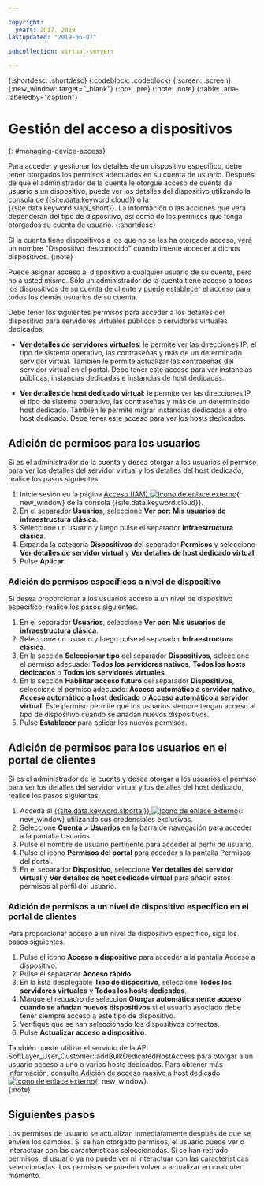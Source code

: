 ```yaml
---

copyright:
  years: 2017, 2019
lastupdated: "2019-06-07"

subcollection: virtual-servers

---
```


{:shortdesc: .shortdesc}
{:codeblock: .codeblock}
{:screen: .screen}
{:new_window: target="_blank"}
{:pre: .pre}
{:note: .note}
{:table: .aria-labeledby="caption"}


# Gestión del acceso a dispositivos
{: #managing-device-access}

Para acceder y gestionar los detalles de un dispositivo específico, debe tener otorgados los permisos adecuados en su cuenta de usuario.  Después de que el administrador de la cuenta le otorgue acceso de cuenta de usuario a un dispositivo, puede ver los detalles del dispositivo utilizando la consola de {{site.data.keyword.cloud}} o la {{site.data.keyword.slapi_short}}. La información o las acciones que verá dependerán del tipo de dispositivo, así como de los permisos que tenga otorgados su cuenta de usuario.
{:shortdesc}

Si la cuenta tiene dispositivos a los que no se les ha otorgado acceso, verá un nombre "Dispositivo desconocido" cuando intente acceder a dichos dispositivos.
{:note}

Puede asignar acceso al dispositivo a cualquier usuario de su cuenta, pero no a usted mismo. Sólo un administrador de la cuenta tiene acceso a todos los dispositivos de su cuenta de cliente y puede establecer el acceso para todos los demás usuarios de su cuenta. 

Debe tener los siguientes permisos para acceder a los detalles del dispositivo para servidores virtuales públicos o servidores virtuales dedicados.

* **Ver detalles de servidores virtuales**: le permite ver las direcciones IP, el tipo de sistema operativo, las contraseñas y más de un determinado servidor virtual.  También le permite actualizar las contraseñas del servidor virtual en el portal. Debe tener este acceso para ver instancias públicas, instancias dedicadas e instancias de host dedicadas.

* **Ver detalles de host dedicado virtual**: le permite ver las direcciones IP, el tipo de sistema operativo, las contraseñas y más de un determinado host dedicado.  También le permite migrar instancias dedicadas a otro host dedicado. Debe tener este acceso para ver los hosts dedicados.


## Adición de permisos para los usuarios
Si es el administrador de la cuenta y desea otorgar a los usuarios el permiso para ver los detalles del servidor virtual y los detalles del host dedicado, realice los pasos siguientes.

1. Inicie sesión en la página [Acceso (IAM) ![Icono de enlace externo](../icons/launch-glyph.svg "Icono de enlace externo")](https://cloud.ibm.com/iam#/users){: new_window} de la consola {{site.data.keyword.cloud}}. 
2. En el separador **Usuarios**, seleccione **Ver por: Mis usuarios de infraestructura clásica**.
3. Seleccione un usuario y luego pulse el separador **Infraestructura clásica**.
4. Expanda la categoría **Dispositivos** del separador **Permisos** y seleccione **Ver detalles de servidor virtual** y **Ver detalles de host dedicado virtual**.
5. Pulse **Aplicar**.

### Adición de permisos específicos a nivel de dispositivo
Si desea proporcionar a los usuarios acceso a un nivel de dispositivo específico, realice los pasos siguientes.

1. En el separador **Usuarios**, seleccione **Ver por: Mis usuarios de infraestructura clásica**. 
2. Seleccione un usuario y luego pulse el separador **Infraestructura clásica**.
3. En la sección **Seleccionar tipo** del separador **Dispositivos**, seleccione el permiso adecuado: **Todos los servidores nativos**, **Todos los hosts dedicados** o **Todos los servidores virtuales**. 
4. En la sección **Habilitar acceso futuro** del separador **Dispositivos**, seleccione el permiso adecuado: **Acceso automático a servidor nativo**, **Acceso automático a host dedicado** o **Acceso automático a servidor virtual**. Este permiso permite que los usuarios siempre tengan acceso al tipo de dispositivo cuando se añadan nuevos dispositivos.
5. Pulse **Establecer** para aplicar los nuevos permisos.

## Adición de permisos para los usuarios en el portal de clientes
Si es el administrador de la cuenta y desea otorgar a los usuarios el permiso para ver los detalles del servidor virtual y los detalles del host dedicado, realice los pasos siguientes.

1. Acceda al [{{site.data.keyword.slportal}} ![Icono de enlace externo](../icons/launch-glyph.svg "Icono de enlace externo")](https://control.softlayer.com/){: new_window} utilizando sus credenciales exclusivas.
2. Seleccione **Cuenta > Usuarios** en la barra de navegación para acceder a la pantalla Usuarios.
3. Pulse el nombre de usuario pertinente para acceder al perfil de usuario.
4. Pulse el icono **Permisos del portal** para acceder a la pantalla Permisos del portal.
5. En el separador **Dispositivo**, seleccione **Ver detalles del servidor virtual** y **Ver detalles de host dedicado virtual** para añadir estos permisos al perfil del usuario.

### Adición de permisos a un nivel de dispositivo específico en el portal de clientes
Para proporcionar acceso a un nivel de dispositivo específico, siga los pasos siguientes.

1. Pulse el icono **Acceso a dispositivo** para acceder a la pantalla Acceso a dispositivo.
2. Pulse el separador **Acceso rápido**. 
3. En la lista desplegable **Tipo de dispositivo**, seleccione **Todos los servidores virtuales** y **Todos los hosts dedicados**.
4. Marque el recuadro de selección **Otorgar automáticamente acceso cuando se añadan nuevos dispositivos** si el usuario asociado debe tener siempre acceso a este tipo de dispositivo.
5. Verifique que se han seleccionado los dispositivos correctos.
6. Pulse **Actualizar acceso a dispositivo**.

También puede utilizar el servicio de la API SoftLayer_User_Customer::addBulkDedicatedHostAccess para otorgar a un usuario acceso a uno o varios hosts dedicados. Para obtener más información, consulte [Adición de acceso masivo a host dedicado ![Icono de enlace externo](../icons/launch-glyph.svg "Icono de enlace externo")](https://softlayer.github.io/reference/services/SoftLayer_User_Customer/addBulkDedicatedHostAccess/){: new_window}.  
{:note}

## Siguientes pasos
Los permisos de usuario se actualizan inmediatamente después de que se envíen los cambios. Si se han otorgado permisos, el usuario puede ver o interactuar con las características seleccionadas. Si se han retirado permisos, el usuario ya no puede ver ni interactuar con las características seleccionadas. Los permisos se pueden volver a actualizar en cualquier momento.

